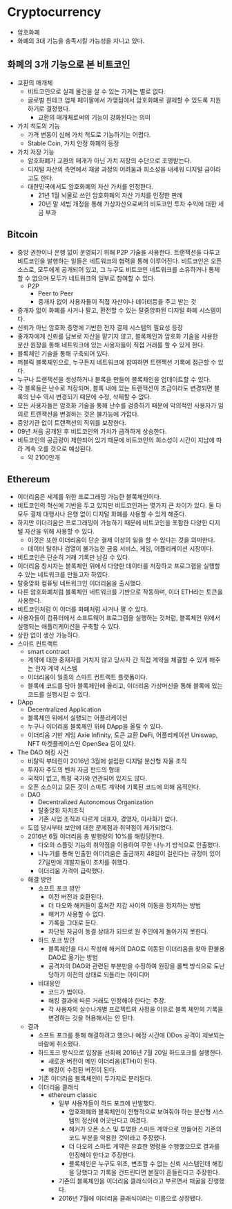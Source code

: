 # Cryptocurrency

* 암호화폐
* 화폐의 3대 기능을 충족시킬 가능성을 지니고 있다.

## 화폐의 3개 기능으로 본 비트코인

* 교환의 매개체
  * 비트코인으로 실제 물건을 살 수 있는 가게는 별로 없다.
  * 글로벌 핀테크 업체 페이팔에서 가맹점에서 암호화폐로 결제할 수 있도록 지원하기로 결정했다.
    * 교환의 매개체로써의 기능이 강화된다는 의미
* 가치 척도의 기능
  * 가격 변동이 심해 가치 척도로 기능하기는 어렵다.
  * Stable Coin, 가치 안정 화폐의 등장
* 가치 저장 기능
  * 암호화폐가 교환의 매개가 아닌 가치 저장의 수단으로 조명받는다.
  * 디지털 자산의 측면에서 채굴 과정의 어려움과 희소성을 내세워 디지털 금이라고도 한다.
  * 대한민국에서도 암호화폐의 자산 가치를 인정한다.
    * 21년 1월 뇌물로 쓰인 암호화폐의 자산 가치를 인정한 판례
    * 20년 말 세법 개정을 통해 가상자산으로써의 비트코인 투자 수익에 대한 세금 부과 

## Bitcoin

* 중앙 권한이나 은행 없이 운영되기 위해 P2P 기술을 사용한다. 트랜잭션을 다루고 비트코인을 발행하는 일들은 네트워크의 협력을 통해 이루어진다. 비트코인은 오픈 소스로, 모두에게 공개되어 있고, 그 누구도 비트코인 네트워크를 소유하거나 통제할 수 없으며 모두가 네트워크의 일부로 참여할 수 있다. 
  * P2P 
    * Peer to Peer
    * 중개자 없이 사용자들이 직접 자산이나 데이터등을 주고 받는 것
* 중개자 없이 화폐를 사거나 팔고, 환전할 수 있는 탈중앙화된 디지털 화폐 시스템이다. 
* 신뢰가 아닌 암호화 증명에 기반한 전자 결제 시스템의 필요성 등장
* 중개자에게 신뢰를 담보로 자산을 맡기지 않고, 블록체인과 암호화 기술을 사용한 분산 원장을 통해 네트워크에 있는 사용자들이 직접 거래를 할 수 있게 한다.
* 블록체인 기술을 통해 구축되어 있다. 
* 퍼블릭 블록체인으로, 누구든지 네트워크에 참여하면 트랜잭션 기록에 접근할 수 있다.
* 누구나 트랜잭션을 생성하거나 블록을 만들어 블록체인을 업데이트할 수 있다. 
* 각 블록들은 난수로 저장되며, 블록 내에 있는 트랜잭션이 조금이라도 변경되면 블록의 난수 역시 변경되기 때문에 수정, 삭제할 수 없다. 
* 모든 사용자들은 암호화 기술을 통해 난수를 검증하기 때문에 악의적인 사용자가 임의로 트랜잭션을 변경하는 것은 불가능에 가깝다. 
* 중앙기관 없이 트랜잭션의 직위를 보장한다.
* 09년 처음 공개된 후 비트코인의 가치가 급격하게 상승한다. 
* 비트코인의 공급량이 제한되어 있기 때문에 비트코인의 희소성이 시간이 지남에 따라 계속 오를 것으로 예상된다. 
  * 약 2100만개

## Ethereum

* 이더리움은 세계를 위한 프로그래밍 가능한 블록체인이다. 
* 비트코인의 혁신에 기반을 두고 있지만 비트코인과는 몇가지 큰 차이가 있다. 둘 다 모두 결제 대행사나 은행 없이 디지털 화폐를 사용할 수 있게 해준다. 
* 하지만 이더리움은 프로그래밍이 가능하기 때문에 비트코인을 포함한 다양한 디지털 자산을 위해 사용할 수 있다. 
  * 이것은 또한 이더리움이 단순 결제 이상의 일을 할 수 있다는 것을 의미한다. 
  * 데이터 탈취나 검열이 불가능한 금융 서비스, 게임, 어플리케이션 시장이다.
* 비트코인은 단순히 거래 기록만 남길 수 있다. 
* 이더리움 창시자는 블록체인 위에서 다양한 데이터를 저장하고 프로그램을 실행할 수 있는 네트워크를 만들고자 하였다. 
* 탈중앙화 컴퓨팅 네트워크인 이더리움을 출시했다.
* 다른 암호화폐처럼 블록체인 네트워크를 기반으로 작동하며, 이더 ETH라는 토큰을 사용한다. 
* 비트코인처럼 이 이더를 화폐처럼 사거나 팔 수 있다. 
* 사용자들이 컴퓨터에서 소프트웨어 프로그램을 실행하는 것처럼, 블록체인 위에서 실행되는 애플리케이션을 구축할 수 있다. 
* 상한 없이 생산 가능하다.
* 스마트 컨트랙트
  * smart contract
  * 계약에 대한 중재자를 거치지 않고 당사자 간 직접 계약을 체결할 수 있게 해주는 전자 계약 시스템
  * 이더리움이 일종의 스마트 컨트랙트 플랫폼이다.
  * 블록에 코드를 담아 블록체인에 올리고, 이더리움 가상머신을 통해 블록에 있는 코드를 실행시킬 수 있다.
* DApp
  * Decentralized Application
  * 블록체인 위에서 실행되는 어플리케이션
  * 누구나 이더리움 블록체인 위에 DApp을 올릴 수 있다.
  * 이더리움 기반 게임 Axie Infinity, 토큰 교환 DeFi, 어플리케이션 Uniswap, NFT 마켓플레이스인 OpenSea 등이 있다.
* The DAO 해킹 사건
  * 비탈릭 부테린이 2016년 3월에 설립한 디지털 분산형 자율 조직
  * 투자자 주도의 벤처 자금 펀드의 형태
  * 국적이 없고, 특정 국가와 연관되어 있지도 않다.
  * 오픈 소스이고 모든 것이 스마트 계약에 기록된 코드에 의해 움직인다.
  * DAO
    * Decentralized Autonomous Organization
    * 탈중앙화 자치조직
    * 기존 사업 조직과 다르게 대표자, 경영자, 이사회가 없다.
  * 도입 당시부터 보안에 대한 문제점과 취약점이 제기되었다.
  * 2016년 6월 이더리움 총 발행량의 10%를 해킹당한다.
    * 다오의 스플릿 기능의 취약점을 이용하여 무한 나누기 방식으로 인출했다.
    * 나누기를 통해 인출한 이더리움은 출금까지 48일이 걸린다는 규정이 있어 27일만에 개발자들이 조치를 취했다.
    * 이더리움 가격이 급락했다.
  * 해결 방안
    * 소프트 포크 방안
      * 이전 버전과 호환된다.
      * 더 다오와 해커들이 훔쳐간 지갑 사이의 이동을 정지하는 방법
      * 해커가 사용할 수 없다.
      * 기록을 그대로 둔다.
      * 차단된 자금이 동결 상태가 되므로 원 주인에게 돌아가지 못한다.
    * 하드 포크 방안
      * 블록체인을 다시 작성해 해커의 DAO로 이동된 이더리움을 찾아 환불용 DAO로 옮기는 방법
      * 공격자의 DAO와 관련된 부분만을 수정하여 원장을 롤백 방식으로 도난 당하기 이전의 상태로 되돌리는 아이디어
    * 비대응안
      * 코드가 법이다.
      * 해킹 결과에 따른 거래도 인정해야 한다는 주장.
      * 각 사용자의 실수나개별 프로젝트의 사정을 이유로 블록 체인의 기록을 변경하는 것을 허용해서는 안 된다.
  * 결과
    * 소프트 포크를 통해 해결하려고 했으나 예정 시간에 DDos 공격이 제보되는 바람에 취소됐다.
    * 하드포크 방식으로 입장을 선회해 2016년 7월 20일 하드포크를 실행한다.
      * 새로운 버전이 메인 이더리움(ETH)이 된다.
      * 해킹이 수정된 버전이 된다.
    * 기존 이더리움 블록체인이 두가지로 분리된다.
    * 이더리움 클래식
      * ethereum classic
        * 일부 사용자들이 하드 포크에 반발했다.
          * 암호화폐와 블록체인이 전형적으로 보여줘야 하는 분산형 시스템의 정신에 어긋난다고 여겼다.
          * 해커가 오픈 소스 및 투명한 스마트 계약으로 만들어진 기존의 코드 부분을 악용한 것이라고 주장했다.
          * 더 다오의 스마트 계약은 유효한 명령을 수행했으므로 결과를 인정해야 한다고 주장한다.
          * 블록체인은 누구도 위조, 변조할 수 없는 신뢰 시스템인데 해킹을 당했다고 기록을 건드린다면 본질이 흔들린다고 주장한다.
        * 기존의 블록체인을 이더리움 클래식이라고 부르면서 채굴을 진행했다.
        * 2016년 7월에 이더리움 클래식이라는 이름으로 상장됐다.
